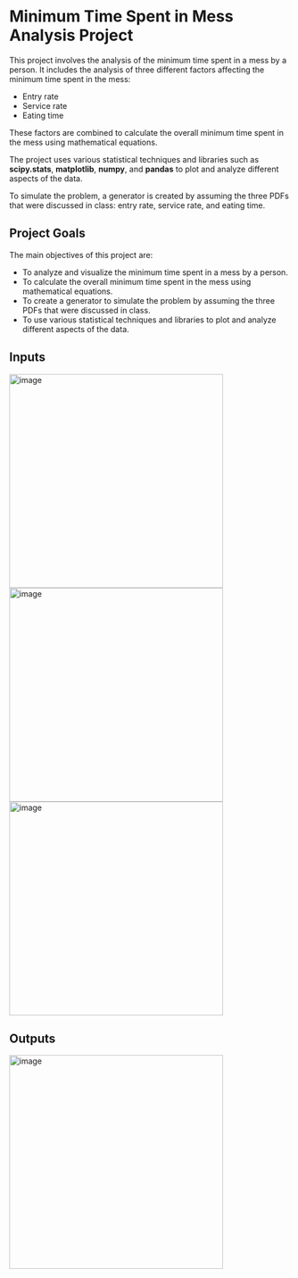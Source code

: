 # Minimum Time Spent in Mess Analysis Project

This project involves the analysis of the minimum time spent in a mess by a person. It includes the analysis of three different factors affecting the minimum time spent in the mess: 

- Entry rate
- Service rate
- Eating time

These factors are combined to calculate the overall minimum time spent in the mess using mathematical equations.

The project uses various statistical techniques and libraries such as **scipy.stats**, **matplotlib**, **numpy**, and **pandas** to plot and analyze different aspects of the data.

To simulate the problem, a generator is created by assuming the three PDFs that were discussed in class: entry rate, service rate, and eating time.

## Project Goals

The main objectives of this project are:

- To analyze and visualize the minimum time spent in a mess by a person.
- To calculate the overall minimum time spent in the mess using mathematical equations.
- To create a generator to simulate the problem by assuming the three PDFs that were discussed in class.
- To use various statistical techniques and libraries to plot and analyze different aspects of the data.

## Inputs 
<img width="383" alt="image" src="https://user-images.githubusercontent.com/117291117/228684606-7f34a01d-2fa6-4cf1-b66b-0687895ca5bc.png">
<img width="383" alt="image" src="https://user-images.githubusercontent.com/117291117/228684653-714f35c4-bb68-47f0-af58-00dcd24e13f0.png">
<img width="383" alt="image" src="https://user-images.githubusercontent.com/117291117/228684719-d50f0072-3fb5-47e2-bc72-4480ff602d79.png">

## Outputs
<img width="383" alt="image" src="https://user-images.githubusercontent.com/117291117/228684766-ff7d69fe-2d2f-447f-a129-f46e21c62cb6.png">


